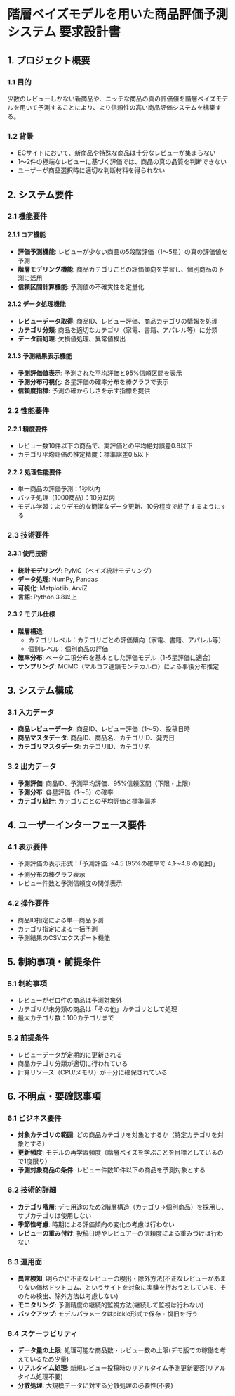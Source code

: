 # 階層ベイズモデルを用いた商品評価予測システム 要求設計書

## 1. プロジェクト概要

### 1.1 目的
少数のレビューしかない新商品や、ニッチな商品の真の評価値を階層ベイズモデルを用いて予測することにより、より信頼性の高い商品評価システムを構築する。

### 1.2 背景
- ECサイトにおいて、新商品や特殊な商品は十分なレビューが集まらない
- 1〜2件の極端なレビューに基づく評価では、商品の真の品質を判断できない
- ユーザーが商品選択時に適切な判断材料を得られない

## 2. システム要件

### 2.1 機能要件

#### 2.1.1 コア機能
- **評価予測機能**: レビューが少ない商品の5段階評価（1〜5星）の真の評価値を予測
- **階層モデリング機能**: 商品カテゴリごとの評価傾向を学習し、個別商品の予測に活用
- **信頼区間計算機能**: 予測値の不確実性を定量化

#### 2.1.2 データ処理機能
- **レビューデータ取得**: 商品ID、レビュー評価、商品カテゴリの情報を処理
- **カテゴリ分類**: 商品を適切なカテゴリ（家電、書籍、アパレル等）に分類
- **データ前処理**: 欠損値処理、異常値検出

#### 2.1.3 予測結果表示機能
- **予測評価値表示**: 予測された平均評価と95%信頼区間を表示
- **予測分布可視化**: 各星評価の確率分布を棒グラフで表示
- **信頼度指標**: 予測の確からしさを示す指標を提供

### 2.2 性能要件

#### 2.2.1 精度要件
- レビュー数10件以下の商品で、実評価との平均絶対誤差0.8以下
- カテゴリ平均評価の推定精度：標準誤差0.5以下

#### 2.2.2 処理性能要件
- 単一商品の評価予測：1秒以内
- バッチ処理（1000商品）：10分以内
- モデル学習：よりデモ的な簡潔なデータ更新、10分程度で終了するようにする

### 2.3 技術要件

#### 2.3.1 使用技術
- **統計モデリング**: PyMC（ベイズ統計モデリング）
- **データ処理**: NumPy, Pandas
- **可視化**: Matplotlib, ArviZ
- **言語**: Python 3.8以上

#### 2.3.2 モデル仕様
- **階層構造**: 
  - カテゴリレベル：カテゴリごとの評価傾向（家電、書籍、アパレル等）
  - 個別レベル：個別商品の評価
- **確率分布**: ベータ二項分布を基本とした評価モデル（1-5星評価に適合）
- **サンプリング**: MCMC（マルコフ連鎖モンテカルロ）による事後分布推定

## 3. システム構成

### 3.1 入力データ
- **商品レビューデータ**: 商品ID、レビュー評価（1〜5）、投稿日時
- **商品マスタデータ**: 商品ID、商品名、カテゴリID、発売日
- **カテゴリマスタデータ**: カテゴリID、カテゴリ名

### 3.2 出力データ
- **予測評価**: 商品ID、予測平均評価、95%信頼区間（下限・上限）
- **予測分布**: 各星評価（1〜5）の確率
- **カテゴリ統計**: カテゴリごとの平均評価と標準偏差

## 4. ユーザーインターフェース要件

### 4.1 表示要件
- 予測評価の表示形式：「予測評価: ⭐4.5 (95%の確率で 4.1〜4.8 の範囲)」
- 予測分布の棒グラフ表示
- レビュー件数と予測信頼度の関係表示

### 4.2 操作要件
- 商品ID指定による単一商品予測
- カテゴリ指定による一括予測
- 予測結果のCSVエクスポート機能

## 5. 制約事項・前提条件

### 5.1 制約事項
- レビューがゼロ件の商品は予測対象外
- カテゴリが未分類の商品は「その他」カテゴリとして処理
- 最大カテゴリ数：100カテゴリまで

### 5.2 前提条件
- レビューデータが定期的に更新される
- 商品カテゴリ分類が適切に行われている
- 計算リソース（CPU/メモリ）が十分に確保されている

## 6. 不明点・要確認事項

### 6.1 ビジネス要件
- **対象カテゴリの範囲**: どの商品カテゴリを対象とするか（特定カテゴリを対象とする）
- **更新頻度**: モデルの再学習頻度（階層ベイズを学ぶことを目標としているので1度限り）
- **予測対象商品の条件**: レビュー件数10件以下の商品を予測対象とする

### 6.2 技術的詳細
- **カテゴリ階層**: デモ用途のため2階層構造（カテゴリ→個別商品）を採用し、サブカテゴリは使用しない
- **季節性考慮**: 時期による評価傾向の変化の考慮は行わない
- **レビューの重み付け**: 投稿日時やレビュアーの信頼度による重みづけは行わない

### 6.3 運用面
- **異常検知**: 明らかに不正なレビューの検出・除外方法(不正なレビューがあまりない価格ドットコム、というサイトを対象に実験を行おうとしている、そのため検出、除外方法は考慮しない)
- **モニタリング**: 予測精度の継続的監視方法(継続して監視は行わない)
- **バックアップ**: モデルパラメータはpickle形式で保存・復旧を行う

### 6.4 スケーラビリティ
- **データ量の上限**: 処理可能な商品数・レビュー数の上限(デモ版での稼働を考えているため少量)
- **リアルタイム処理**: 新規レビュー投稿時のリアルタイム予測更新要否(リアルタイム処理不要)
- **分散処理**: 大規模データに対する分散処理の必要性(不要)